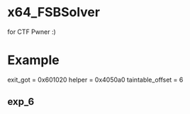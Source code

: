 # x64_FSBSolver
for CTF Pwner :)

# Example
exit_got = 0x601020
helper = 0x4050a0
taintable_offset = 6

## exp_6




